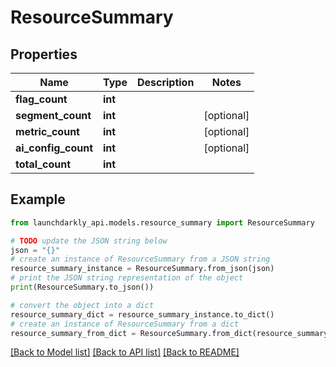 # ResourceSummary


## Properties

Name | Type | Description | Notes
------------ | ------------- | ------------- | -------------
**flag_count** | **int** |  | 
**segment_count** | **int** |  | [optional] 
**metric_count** | **int** |  | [optional] 
**ai_config_count** | **int** |  | [optional] 
**total_count** | **int** |  | 

## Example

```python
from launchdarkly_api.models.resource_summary import ResourceSummary

# TODO update the JSON string below
json = "{}"
# create an instance of ResourceSummary from a JSON string
resource_summary_instance = ResourceSummary.from_json(json)
# print the JSON string representation of the object
print(ResourceSummary.to_json())

# convert the object into a dict
resource_summary_dict = resource_summary_instance.to_dict()
# create an instance of ResourceSummary from a dict
resource_summary_from_dict = ResourceSummary.from_dict(resource_summary_dict)
```
[[Back to Model list]](../README.md#documentation-for-models) [[Back to API list]](../README.md#documentation-for-api-endpoints) [[Back to README]](../README.md)


